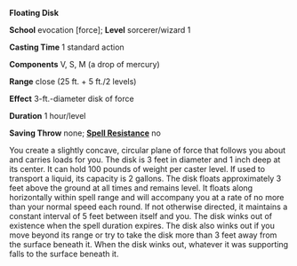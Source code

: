  **Floating Disk**

**School** evocation [force]; **Level** sorcerer/wizard 1

**Casting Time** 1 standard action

**Components** V, S, M (a drop of mercury)

**Range** close (25 ft. + 5 ft./2 levels)

**Effect** 3-ft.-diameter disk of force

**Duration** 1 hour/level

**Saving Throw** none; **[Spell Resistance](../glossary.md#_spell-resistance)** no

You create a slightly concave, circular plane of force that follows you about and carries loads for you. The disk is 3 feet in diameter and 1 inch deep at its center. It can hold 100 pounds of weight per caster level. If used to transport a liquid, its capacity is 2 gallons. The disk floats approximately 3 feet above the ground at all times and remains level. It floats along horizontally within spell range and will accompany you at a rate of no more than your normal speed each round. If not otherwise directed, it maintains a constant interval of 5 feet between itself and you. The disk winks out of existence when the spell duration expires. The disk also winks out if you move beyond its range or try to take the disk more than 3 feet away from the surface beneath it. When the disk winks out, whatever it was supporting falls to the surface beneath it.

